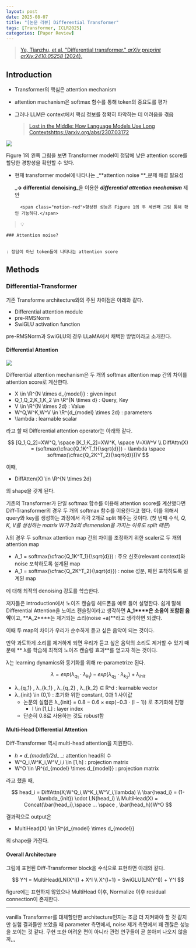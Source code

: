 ```yaml
---
layout: post
date: 2025-08-07
title: "[논문 리뷰] Differential Transformer"
tags: [Transformer, ICLR2025]
categories: [Paper Review]
---
```


> [Ye, Tianzhu, et al. "Differential transformer." ](https://arxiv.org/abs/2410.05258)[_arXiv preprint arXiv:2410.05258_](https://arxiv.org/abs/2410.05258)[ (2024).](https://arxiv.org/abs/2410.05258)



## Introduction

- Transformer의 핵심은 attention mechanism
- attention machanism은 softmax 함수를 통해 token의 중요도를 평가
- 그러나 LLM은 context에서 핵심 정보를 정확히 파악하는 데 어려움을 겪음

	> [Lost in the Middle: How Language Models Use Long Contextshttps://arxiv.org/abs/2307.03172](https://arxiv.org/abs/2307.03172)


![](https://prod-files-secure.s3.us-west-2.amazonaws.com/542b861c-36a8-4051-84e5-8804b6728dba/9083ea56-691a-4752-ae26-47f403431ac8/image.png?X-Amz-Algorithm=AWS4-HMAC-SHA256&X-Amz-Content-Sha256=UNSIGNED-PAYLOAD&X-Amz-Credential=ASIAZI2LB466RQFRHWUG%2F20250924%2Fus-west-2%2Fs3%2Faws4_request&X-Amz-Date=20250924T021455Z&X-Amz-Expires=3600&X-Amz-Security-Token=IQoJb3JpZ2luX2VjEMr%2F%2F%2F%2F%2F%2F%2F%2F%2F%2FwEaCXVzLXdlc3QtMiJHMEUCIF8SB2559TBwfyQiximlDVxQrTcegoHdFYXvslw3jZtEAiEA2H76EEtWU1mQ%2BOgytHp3lr9G9q%2BuG9MyvsxGLi44B1Qq%2FwMIUhAAGgw2Mzc0MjMxODM4MDUiDJzfK%2BzL3cysrBqr8yrcA%2FeqKxosTHDToHQfiVlfTu5JZdnI31J5CnUOI8Qwxv3Fh64nGfFl8AcRc2BZhz7WbamxJjhHL4x5%2FlK2IWhDXVvLAcQ%2BIL4pKyk%2FITZK6jnSPciv6jLB3R90YdVNJC5nX7cp7iCAq6jy7%2FPccvNFG4BrBo3%2FCknGA0wihIVCOVuBhzT9%2Bl4x6OXQhnUs0gXPWs1CTI90SAm5Ws3Iae3TGspct%2FrFll9DLYsTASZFyzyyv6OMSVyQ5md6rbQXfi1VptHl7o%2FmQZOVGtxcsYd0QrMBQszvRHEzkGqxX2isn8Z46lvP08VueC2P8cJezXAmjOe08NEJBzaRg5wdod2WvNPkPGDP5Y3W4mTTW0eP5kCLR1IMj8ouXLvy0O5O%2BvAYZ%2FLFmY8acDdS16F2%2B27ZXqhsz2nZ%2Bbg55vGSfCt46P2Uf79kwrt7NlBCAvWfgsa3BhRfVkBAuamN9GWxVDVjIC9t9YoaFQVDwON9KLDznV9m5gdk5VLSiL37u%2Fme02%2FFbKX4OL7kdVkIB8%2BCeuwn0nSdrUA9ccnN99GygLrY85iyjkClFFcgzjKOFNDP9va0uPXPkvK1Cp%2BVA38YlPzs8M2qEa4toZnUIUaZIPienqLfis3vfKektsllxg4cMOmNzcYGOqUBij9vGzTZUNzmJ%2Bqf%2FTOX2kZweVraNepmAsTjgeOxPtpBz5lpyds%2Bu8cE8%2BKW3sxMMRzX9rfDKtzfl3CSLJEpoJA7ZpktrlRRroKW9zgkTmm4H%2FZh3e6drMgNFHgQ3qY54g2Fcu5cKZqNuU6j0z%2BpJCM8Zoe%2Fklp6ueZi9TDb4AB0jBP6PGbTdCcsSHVzmAgIGdjp7g5%2F6U8CDMOoBIE5dM30ELCJ&X-Amz-Signature=2a8ce5071d3181cae64a4cdeccb60f59f74e3df76506a8455f8f855e8decc5a4&X-Amz-SignedHeaders=host&x-amz-checksum-mode=ENABLED&x-id=GetObject)


Figure 1의 왼쪽 그림을 보면 Transformer model이 정답에 낮은 attention score를 할당한 경향성을 확인할 수 있다.

- 현재 transformer model에 나타나는 _**attention noise **_문제 해결 필요성

	_**→ differential denoising**_을 이용한 _**differential attention mechanism**_ 제안


		<span class="notion-red">향상된 성능은 Figure 1의 두 세번째 그림 통해 확인 가능하다.</span>


> 💡 


	### Attention noise?


	: 정답이 아닌 token들에 나타나는 attention score



## Methods



### Differential-Transformer


기존 Transforme architecture와의 주된 차이점은 아래와 같다.

- Differential attention module
- pre-RMSNorm
- SwiGLU activation function

pre-RMSNorm과 SwiGLU의 경우 LLaMA에서 채택한 방법이라고 소개한다.



#### Differential Attention


![](https://prod-files-secure.s3.us-west-2.amazonaws.com/542b861c-36a8-4051-84e5-8804b6728dba/116d70b2-1963-4810-9167-f4c7d8a06e8f/image.png?X-Amz-Algorithm=AWS4-HMAC-SHA256&X-Amz-Content-Sha256=UNSIGNED-PAYLOAD&X-Amz-Credential=ASIAZI2LB466RQFRHWUG%2F20250924%2Fus-west-2%2Fs3%2Faws4_request&X-Amz-Date=20250924T021455Z&X-Amz-Expires=3600&X-Amz-Security-Token=IQoJb3JpZ2luX2VjEMr%2F%2F%2F%2F%2F%2F%2F%2F%2F%2FwEaCXVzLXdlc3QtMiJHMEUCIF8SB2559TBwfyQiximlDVxQrTcegoHdFYXvslw3jZtEAiEA2H76EEtWU1mQ%2BOgytHp3lr9G9q%2BuG9MyvsxGLi44B1Qq%2FwMIUhAAGgw2Mzc0MjMxODM4MDUiDJzfK%2BzL3cysrBqr8yrcA%2FeqKxosTHDToHQfiVlfTu5JZdnI31J5CnUOI8Qwxv3Fh64nGfFl8AcRc2BZhz7WbamxJjhHL4x5%2FlK2IWhDXVvLAcQ%2BIL4pKyk%2FITZK6jnSPciv6jLB3R90YdVNJC5nX7cp7iCAq6jy7%2FPccvNFG4BrBo3%2FCknGA0wihIVCOVuBhzT9%2Bl4x6OXQhnUs0gXPWs1CTI90SAm5Ws3Iae3TGspct%2FrFll9DLYsTASZFyzyyv6OMSVyQ5md6rbQXfi1VptHl7o%2FmQZOVGtxcsYd0QrMBQszvRHEzkGqxX2isn8Z46lvP08VueC2P8cJezXAmjOe08NEJBzaRg5wdod2WvNPkPGDP5Y3W4mTTW0eP5kCLR1IMj8ouXLvy0O5O%2BvAYZ%2FLFmY8acDdS16F2%2B27ZXqhsz2nZ%2Bbg55vGSfCt46P2Uf79kwrt7NlBCAvWfgsa3BhRfVkBAuamN9GWxVDVjIC9t9YoaFQVDwON9KLDznV9m5gdk5VLSiL37u%2Fme02%2FFbKX4OL7kdVkIB8%2BCeuwn0nSdrUA9ccnN99GygLrY85iyjkClFFcgzjKOFNDP9va0uPXPkvK1Cp%2BVA38YlPzs8M2qEa4toZnUIUaZIPienqLfis3vfKektsllxg4cMOmNzcYGOqUBij9vGzTZUNzmJ%2Bqf%2FTOX2kZweVraNepmAsTjgeOxPtpBz5lpyds%2Bu8cE8%2BKW3sxMMRzX9rfDKtzfl3CSLJEpoJA7ZpktrlRRroKW9zgkTmm4H%2FZh3e6drMgNFHgQ3qY54g2Fcu5cKZqNuU6j0z%2BpJCM8Zoe%2Fklp6ueZi9TDb4AB0jBP6PGbTdCcsSHVzmAgIGdjp7g5%2F6U8CDMOoBIE5dM30ELCJ&X-Amz-Signature=825cdfd3be484ad535a7606e736a441e2eb601beba00c6c7fdd4ee17fc1e37c6&X-Amz-SignedHeaders=host&x-amz-checksum-mode=ENABLED&x-id=GetObject)


Differential attention mechanism은 두 개의 softmax attention map 간의 차이를 attention score로 계산한다.

- X \in \R^{N \times d\_{model}} : given input
- Q\_1,Q\_2,K\_1,K\_2 \in \R^{N \times d} : Query, Key
- V \in \R^{N \times 2d} : Value
- W^Q,W^K,W^V \in \R^{d\_{model} \times 2d} : parameters
- \lambda : learnable scalar

라고 할 때 Differential attention operator는 아래와 같다.


$$
[Q_1;Q_2]=XW^Q, \space [K_1;K_2]=XW^K, \space V=XW^V \\
DiffAttn(X) = (softmax(\cfrac{Q_1K^T_1}{\sqrt{d}}) - \lambda \space softmax(\cfrac{Q_2K^T_2}{\sqrt{d}}))V
$$


이때,

- DiffAtten(X) \in \R^{N \times 2d}

의 shape을 갖게 된다.


기존의 Transformer가 단일 softmax 함수를 이용해 attention score를 계산했다면 Diff-Transformer의 경우 두 개의 softmax 함수를 이용한다고 했다. 이를 위해서 query와 key를 생성하는 과정에서 각각 2개로 split 해주는 것이다. <span class="notion-red">(첫 번째 수식, </span><span class="notion-red">_Q, K, V를 생성하는 matrix W가 2d의 dismension을 가지는 이유도 split 때문_</span><span class="notion-red">)</span>


 λ의 경우 두 softmax attention map 간의 차이를 조정하기 위한 scaler로 두 개의 attention map

- A\_1 = softmax(\cfrac{Q\_1K^T\_1}{\sqrt{d}}) : 주요 신호(relevant context)와 noise 포착하도록 설계된 map
- A\_1 = softmax(\cfrac{Q\_2K^T\_2}{\sqrt{d}}) : noise 성분, 패턴 포착하도록 설계된 map 

에 대해 최적의 denoising 강도를 학습한다.


저자들은 introduction에서 노이즈 캔슬링 헤드폰을 예로 들어 설명한다. 쉽게 말해 Differential Attention을 노이즈 캔슬링이라고 생각하면 **A\_1****은 소음이 포함된 음악**이고, **A\_2****는 제거되는 소리(noise +a)**라고 생각하면 되겠다. 


이때 두 map의 차이가 우리가 순수하게 듣고 싶은 음악이 되는 것이다. 


만약 과도하게 소리를 제거하게 되면 우리가 듣고 싶은 음악의 소리도 제거할 수 있기 때문에 ** λ를 학습해 최적의 노이즈 캔슬링 효과**를 얻고자 하는 것이다.


λ는 learning dynamics와 동기화를 위해 re-parametrize 된다.


$$
\lambda = exp(\lambda_{q_1} \cdot \lambda_{k_1}) - exp(\lambda_{q_2} \cdot \lambda_{k_2}) + \lambda_{init}
$$

- λ\_{q\_1} , λ\_{k\_1} , λ\_{q\_2} , λ\_{k\_2} ∈ R^d : learnable vector
- λ\_{init} \in (0,1) : 초기화 위한 constant, 0과 1 사이값
	- 논문의 실험은 λ\_{init} = 0.8 − 0.6 × exp(−0.3 · (l − 1)) 로 초기화해 진행
		- l \in [1,L] : layer index
	- 단순히 0.8로 사용하는 것도 robust함


#### **Multi-Head Differential Attention**


Diff-Transformer 역시 multi-head attention을 지원한다.

- _h = d\_{model}/2d__ _: attention head의 수
- W^Q\_i,W^K\_i,W^V\_i,i \in [1,h] : projection matrix
- W^O \in \R^{d\_{model} \times d\_{model}} : projection matrix

라고 했을 때,


$$
head_i = DiffAttn(X;W^Q_i,W^K_i,W^V_i,\lambda) \\
\bar{head_i} = (1-\lambda_{init}) \cdot LN(head_i) \\
MultiHead(X) = Concat(\bar{head_i},\space ... \space , \bar{head_h})W^O
$$


결과적으로 output은

- MultiHead(X) \in \R^{d\_{model} \times d\_{model}}

의 shape을 가진다.



#### Overall Architecture


그림에 표현된 Diff-Transformer block을 수식으로 표현하면 아래와 같다.


$$
Y^l = MultiHead(LN(X^l)) + X^l \\
X^{l+1} = SwiGLU(LN(Y^l)) + Y^l
$$


figure에는 표현하지 않았으나 MultiHead 이후, Normalize 이후 residual connection이 존재한다.


---


vanilla Transformer를 대체할만한 architecture인지는 조금 더 지켜봐야 할 것 같지만 실험 결과들만 보았을 때 parameter 측면에서, noise 제거 측면에서 꽤 괜찮은 성능을 보이는 것 같다. 구현 또한 어려운 편이 아니라 관련 연구들이 곧 쏟아져 나오지 않을까,,,

